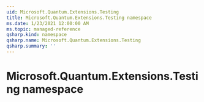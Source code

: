```yaml
---
uid: Microsoft.Quantum.Extensions.Testing
title: Microsoft.Quantum.Extensions.Testing namespace
ms.date: 1/23/2021 12:00:00 AM
ms.topic: managed-reference
qsharp.kind: namespace
qsharp.name: Microsoft.Quantum.Extensions.Testing
qsharp.summary: ''
---
```


# Microsoft.Quantum.Extensions.Testing namespace




